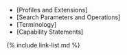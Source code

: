 
- [Profiles and Extensions]
- [Search Parameters and Operations]
- [Terminology]
- [Capability Statements]

{% include link-list.md %}
